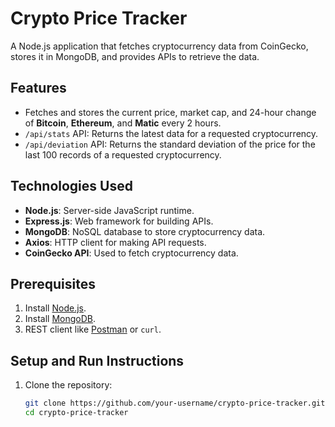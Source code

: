 # Crypto Price Tracker

A Node.js application that fetches cryptocurrency data from CoinGecko, stores it in MongoDB, and provides APIs to retrieve the data.

## Features

- Fetches and stores the current price, market cap, and 24-hour change of **Bitcoin**, **Ethereum**, and **Matic** every 2 hours.
- `/api/stats` API: Returns the latest data for a requested cryptocurrency.
- `/api/deviation` API: Returns the standard deviation of the price for the last 100 records of a requested cryptocurrency.

## Technologies Used

- **Node.js**: Server-side JavaScript runtime.
- **Express.js**: Web framework for building APIs.
- **MongoDB**: NoSQL database to store cryptocurrency data.
- **Axios**: HTTP client for making API requests.
- **CoinGecko API**: Used to fetch cryptocurrency data.

## Prerequisites

1. Install [Node.js](https://nodejs.org/).
2. Install [MongoDB](https://www.mongodb.com/try/download/community).
3. REST client like [Postman](https://www.postman.com/) or `curl`.

## Setup and Run Instructions

1. Clone the repository:
   ```bash
   git clone https://github.com/your-username/crypto-price-tracker.git
   cd crypto-price-tracker
